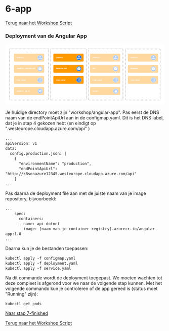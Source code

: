 # 6-app

[Terug naar het Workshop Script](handson.md)

### Deployment van de Angular App

![](/images/components-app.png)

Je huidige directory moet zijn "workshop/angular-app". Pas eerst de DNS naam van de endPointApiUrl aan in de configmap.yaml. Dit is het DNS label, dat je in stap 4 gekozen hebt (en eindigt op ".westeurope.cloudapp.azure.com/api" )

```
...
apiVersion: v1
data:
  config.production.json: |
    {
      "environmentName": "production",
      "endPointApiUrl": "http://k8sonazure12345.westeurope.cloudapp.azure.com/api"
    }
...
```

Pas daarna de deployment file aan met de juiste naam van je image repository, bijvoorbeeld:

```
...
    spec:
      containers:
      - name: api-dotnet
        image: [naam van je container registry].azurecr.io/angular-app:1.0
...
```

Daarna kun je de bestanden toepassen:

```
kubectl apply -f configmap.yaml
kubectl apply -f deployment.yaml
kubectl apply -f service.yaml
```

Na dit commande wordt de deployment toegepast. We moeten wachten tot deze compleet is afgerond voor we naar de volgende stap kunnen. Met het volgende commando kun je controleren of de app gereed is (status moet "Running" zijn):

```
kubectl get pods
```

[Naar stap 7-finished](7-finished.md)

[Terug naar het Workshop Script](handson.md)
